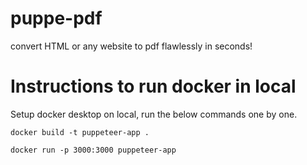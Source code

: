 # puppe-pdf
convert HTML or any website to pdf flawlessly in seconds!

# Instructions to run docker in local
Setup docker desktop on local, run the below commands one by one.

`docker build -t puppeteer-app .`

`docker run -p 3000:3000 puppeteer-app`
